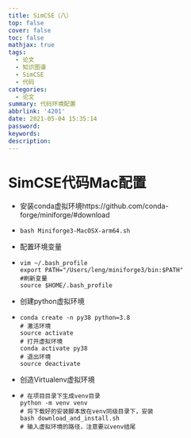 ```yaml
---
title: SimCSE（八）
top: false
cover: false
toc: false
mathjax: true
tags:
  - 论文
  - 知识图谱
  - SimCSE
  - 代码
categories:
  - 论文
summary: 代码环境配置
abbrlink: '4201'
date: 2021-05-04 15:35:14
password:
keywords:
description:
---
```

# SimCSE代码Mac配置

- 安装conda虚拟环境https://github.com/conda-forge/miniforge/#download

- ```shell
  bash Miniforge3-MacOSX-arm64.sh
  ```

- 配置环境变量

- ```shell
  vim ~/.bash_profile
  export PATH="/Users/leng/miniforge3/bin:$PATH"
  #刷新变量
  source $HOME/.bash_profile
  ```

- 创建python虚拟环境

- ```shell
  conda create -n py38 python=3.8
  # 激活环境
  source activate
  # 打开虚拟环境
  conda activate py38
  # 退出环境
  source deactivate
  ```

- 创造Virtualenv虚拟环境

- ```shell
  # 在项目目录下生成venv目录
  python -m venv venv
  # 将下载好的安装脚本放在venv同级目录下，安装
  bash download_and_install.sh
  # 输入虚拟环境的路径，注意要以venv结尾
  ```

  

